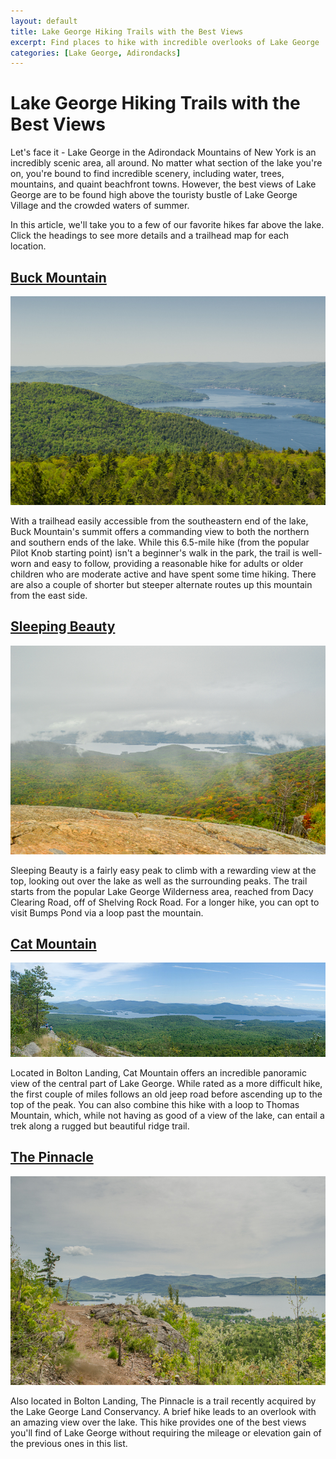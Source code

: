 ```yaml
---
layout: default
title: Lake George Hiking Trails with the Best Views 
excerpt: Find places to hike with incredible overlooks of Lake George
categories: [Lake George, Adirondacks]
---
```


<h1>Lake George Hiking Trails with the Best Views</h1>

<p>Let's face it - Lake George in the Adirondack Mountains of New York is an incredibly scenic area, all around. No matter what section of the lake you're on, you're bound to find incredible scenery, including water, trees, mountains, and quaint beachfront towns. However, the best views of Lake George are to be found high above the touristy bustle of Lake George Village and the crowded waters of summer.</p> 

<p>In this article, we'll take you to a few of our favorite hikes far above the lake. Click the headings to see more details and a trailhead map for each location.</p>

<h2><a href="http://newyorktrailheads.com/2016/04/02/Buck-Mountain.html" class="headinglink">Buck Mountain</a></h2>

<a href="http://newyorktrailheads.com/2016/04/02/Buck-Mountain.html"><img class="pure-img-responsive" src="/img/lake-george-hikes/buck-mountain-view.jpg"></a>

<p>With a trailhead easily accessible from the southeastern end of the lake, Buck Mountain's summit offers a commanding view to both the northern and southern ends of the lake. While this 6.5-mile hike (from the popular Pilot Knob starting point) isn't a beginner's walk in the park, the trail is well-worn and easy to follow, providing a reasonable hike for adults or older children who are moderate active and have spent some time hiking. There are also a couple of shorter but steeper alternate routes up this mountain from the east side.</p>

<h2><a href="http://newyorktrailheads.com/2016/04/24/Sleeping-Beauty-Mountain.html" class="headinglink">Sleeping Beauty</a></h2>

<a href="http://newyorktrailheads.com/2016/04/24/Sleeping-Beauty-Mountain.html"><img class="pure-img-responsive" src="/img/lake-george-hikes/sleeping-beauty-lake-george-view.jpg"></a>

<p>Sleeping Beauty is a fairly easy peak to climb with a rewarding view at the top, looking out over the lake as well as the surrounding peaks. The trail starts from the popular Lake George Wilderness area, reached from Dacy Clearing Road, off of Shelving Rock Road. For a longer hike, you can opt to visit Bumps Pond via a loop past the mountain.</p>

<h2><a href="http://newyorktrailheads.com/2016/08/13/Cat-and-Thomas-Mountains.html" class="headinglink">Cat Mountain</a></h2>

<a href="http://newyorktrailheads.com/2016/08/13/Cat-and-Thomas-Mountains.html"><img class="pure-img-responsive" src="/img/lake-george-hikes/cat-mountain-panorama.jpg"></a>

<p>Located in Bolton Landing, Cat Mountain offers an incredible panoramic view of the central part of Lake George. While rated as a more difficult hike, the first couple of miles follows an old jeep road before ascending up to the top of the peak. You can also combine this hike with a loop to Thomas Mountain, which, while not having as good of a view of the lake, can entail a trek along a rugged but beautiful ridge trail.</p>

<h2><a href="http://newyorktrailheads.com/2016/07/02/The-Pinnacle.html" class="headinglink">The Pinnacle</a></h2>

<a href="http://newyorktrailheads.com/2016/07/02/The-Pinnacle.html"><img class="pure-img-responsive" src="/img/lake-george-hikes/pinnacle-lake-george-view.jpg"></a>

<p>Also located in Bolton Landing, The Pinnacle is a trail recently acquired by the Lake George Land Conservancy. A brief hike leads to an overlook with an amazing view over the lake. This hike provides one of the best views you'll find of Lake George without requiring the mileage or elevation gain of the previous ones in this list.</p> 

